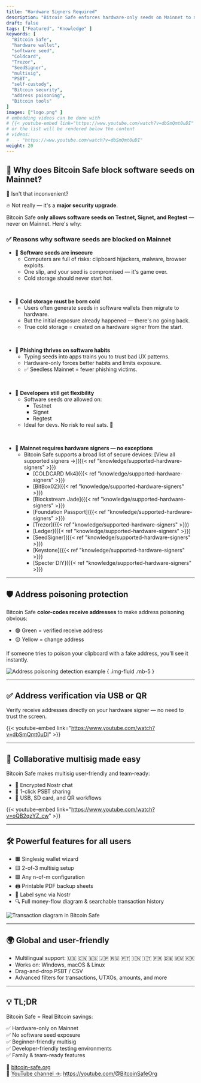 ```yaml
---
title: "Hardware Signers Required"
description: "Bitcoin Safe enforces hardware-only seeds on Mainnet to maximize security and avoid the risks of software-based key storage. Here's why that matters."
draft: false
tags: ["Featured", "Knowledge" ]
keywords: [
  "Bitcoin Safe",
  "hardware wallet",
  "software seed",
  "Coldcard",
  "Trezor",
  "SeedSigner",
  "multisig",
  "PSBT",
  "self-custody",
  "Bitcoin security",
  "address poisoning",
  "Bitcoin tools"
]
images: ["logo.png" ]
# embedding videos can be done with 
# {{< youtube-embed link="https://www.youtube.com/watch?v=dbSmQmt0uDI" >}}
# or the list will be rendered below the content
# videos:
#   - "https://www.youtube.com/watch?v=dbSmQmt0uDI"
weight: 20
---
```


 

## 🚫 Why does Bitcoin Safe block software seeds on Mainnet?

🤔 Isn't that inconvenient?

🔥 Not really — it's a **major security upgrade**.

Bitcoin Safe **only allows software seeds on Testnet, Signet, and Regtest** — never on Mainnet. Here's why:

### ✅ Reasons why software seeds are blocked on Mainnet

- 🧠 **Software seeds are insecure** 
  - Computers are full of risks: clipboard hijackers, malware, browser exploits.
  - One slip, and your seed is compromised — it's game over.
  - Cold storage should never start hot.

</br>

- 🧊 **Cold storage must be born cold**
  - Users often generate seeds in software wallets then migrate to hardware.
  - But the initial exposure already happened — there's no going back.
  - True cold storage = created on a hardware signer from the start.

</br>

- 🎣 **Phishing thrives on software habits**
  - Typing seeds into apps trains you to trust bad UX patterns.
  - Hardware-only forces better habits and limits exposure.
  - ✅ Seedless Mainnet = fewer phishing victims.

</br>

- 🧪 **Developers still get flexibility**
  - Software seeds *are* allowed on:
    - Testnet
    - Signet
    - Regtest
  - Ideal for devs. No risk to real sats. 🧡



</br>

- 🔐 **Mainnet requires hardware signers — no exceptions**
  - Bitcoin Safe supports a broad list of secure devices: [View all supported signers →]({{< ref "knowledge/supported-hardware-signers" >}})
    - [COLDCARD Mk4]({{< ref "knowledge/supported-hardware-signers" >}})
    - [BitBox02]({{< ref "knowledge/supported-hardware-signers" >}})
    - [Blockstream Jade]({{< ref "knowledge/supported-hardware-signers" >}})
    - [Foundation Passport]({{< ref "knowledge/supported-hardware-signers" >}})
    - [Trezor]({{< ref "knowledge/supported-hardware-signers" >}})
    - [Ledger]({{< ref "knowledge/supported-hardware-signers" >}})
    - [SeedSigner]({{< ref "knowledge/supported-hardware-signers" >}})
    - [Keystone]({{< ref "knowledge/supported-hardware-signers" >}})
    - [Specter DIY]({{< ref "knowledge/supported-hardware-signers" >}})


---

## 🛡️ Address poisoning protection

Bitcoin Safe **color-codes receive addresses** to make address poisoning obvious:

- 🟢 Green = verified receive address  
- 🟡 Yellow = change address  

If someone tries to poison your clipboard with a fake address, you'll see it instantly.

![Address poisoning detection example](https://i.postimg.cc/Pr4QwkgZ/431986530-187e3dbc-05f5-4386-8f80-f15eb2170fb1.png)
{ .img-fluid .mb-5 }

---

## ✅ Address verification via USB or QR

Verify receive addresses directly on your hardware signer — no need to trust the screen.

{{< youtube-embed link="https://www.youtube.com/watch?v=dbSmQmt0uDI" >}}

---

## 🤝 Collaborative multisig made easy

Bitcoin Safe makes multisig user-friendly and team-ready:

- 🔐 Encrypted Nostr chat  
- 🔁 1-click PSBT sharing  
- 💾 USB, SD card, and QR workflows

{{< youtube-embed link="https://www.youtube.com/watch?v=oQB2qzYZ_cw" >}}

---

## 🛠️ Powerful features for all users

- 🟧 Singlesig wallet wizard  
- 🟨 2-of-3 multisig setup  
- 🟩 Any n-of-m configuration  
- 🖨️ Printable PDF backup sheets  
- 🔁 Label sync via Nostr  
- 🔍 Full money-flow diagram & searchable transaction history

![Transaction diagram in Bitcoin Safe](/images/bitcoin-safe-diagram-overview.png)

---

## 🌍 Global and user-friendly

- Multilingual support: 🇺🇸 🇨🇳 🇪🇸 🇯🇵 🇷🇺 🇵🇹 🇮🇳 🇮🇹 🇫🇷 🇩🇪 🇲🇲 🇰🇷  
- Works on: Windows, macOS & Linux  
- Drag-and-drop PSBT / CSV  
- Advanced filters for transactions, UTXOs, amounts, and more

---

## 💡 TL;DR

Bitcoin Safe = Real Bitcoin savings:

✅ Hardware-only on Mainnet  
✅ No software seed exposure  
✅ Beginner-friendly multisig  
✅ Developer-friendly testing environments  
✅ Family & team-ready features  

🔗 [bitcoin-safe.org](https://bitcoin-safe.org)  
🎥 [YouTube channel →](https://youtube.com/@BitcoinSafeOrg): https://youtube.com/@BitcoinSafeOrg
